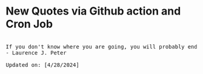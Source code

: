 # New Quotes via Github action and Cron Job

<pre>
<!-- #quote -->
If you don't know where you are going, you will probably end up somewhere else.
- Laurence J. Peter

Updated on: [4/28/2024]
<!-- #quoteEnd -->
</pre>
